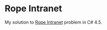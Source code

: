 # Rope Intranet
My solution to [Rope Intranet](https://code.google.com/codejam/contest/619102/dashboard) problem 
in C# 4.5.
